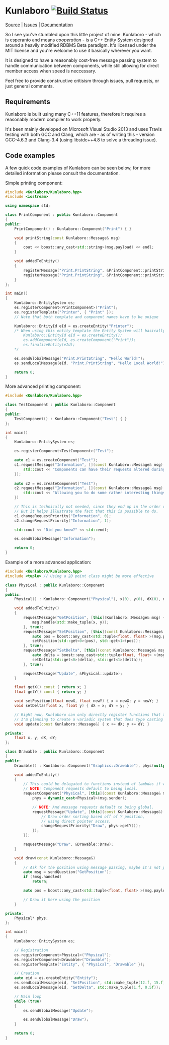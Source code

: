 Kunlaboro [![Build Status](https://travis-ci.org/ace13/Kunlaboro.svg?branch=master)](https://travis-ci.org/ace13/Kunlaboro)
=========

[Source](https://github.com/ace13/Kunlaboro) | [Issues](https://github.com/ace13/Kunlaboro/issues) | [Documentation](https://ace13.github.io/Kunlaboro)

So I see you've stumbled upon this little project of mine.
Kunlaboro - which is esperanto and means *cooperation* - is a C++ Entity System designed around a heavily modified RDBMS Beta paradigm. It's licensed under the MIT license and you're welcome to use it basically wherever you want.

It is designed to have a reasonably cost-free message passing system to handle communication between components, while still allowing for direct member access when speed is neccessary.

Feel free to provide constructive critisism through issues, pull requests, or just general comments.

Requirements
------------

Kunlaboro is built using many C++11 features, therefore it requires a reasonably modern compiler to work properly.

It's been mainly developed on Microsoft Visual Studio 2013 and uses Travis testing with both GCC and Clang, which are - as of writing this - version GCC-4.6.3 and Clang-3.4 (using libstdc++4.8 to solve a threading issue).

Code examples
-------------

A few quick code examples of Kunlaboro can be seen below, for more detailed information please consult the documentation.

Simple printing component:
```cpp
#include <Kunlaboro/Kunlaboro.hpp>
#include <iostream>

using namespace std;

class PrintComponent : public Kunlaboro::Component
{
public:
    PrintComponent() : Kunlaboro::Component("Print") { }

    void printString(const Kunlaboro::Message& msg)
    {
        cout << boost::any_cast<std::string>(msg.payload) << endl;
    }

    void addedToEntity()
    {
        registerMessage("Print.PrintString", &PrintComponent::printString, true); // Local message
        registerMessage("Print.PrintString", &PrintComponent::printString, false); // Global message
    }
};

int main()
{
    Kunlaboro::EntitySystem es;
    es.registerComponent<PrintComponent>("Print");
    es.registerTemplate("Printer", { "Print" });
    // Note that both template and component names have to be unique

    Kunlaboro::EntityId eId = es.createEntity("Printer");
    /* When using this entity template the Entity System will basically be running this code:
        Kunlaboro::EntityId eId = es.createEntity();
        es.addComponent(eId, es.createComponent("Print"));
        es.finalizeEntity(eId);
    */

    es.sendGlobalMessage("Print.PrintString", "Hello World!");
    es.sendLocalMessage(eId, "Print.PrintString", "Hello Local World!");

    return 0;
}
```

More advanced printing component:
```cpp
#include <Kunlaboro/Kunlaboro.hpp>

class TestComponent : public Kunlaboro::Component
{
public:
    TestComponent() : Kunlaboro::Component("Test") { }
};

int main()
{
    Kunlaboro::EntitySystem es;

    es.registerComponent<TestComponent>("Test");

    auto c1 = es.createComponent("Test");
    c1.requestMessage("Information", [](const Kunlaboro::Message& msg) {
    	std::cout << "Components can have their requests altered during runtime..." << std::endl;
    });
    
    auto c2 = es.createComponent("Test");
    c2.requestMessage("Information", [](const Kunlaboro::Message& msg) {
		std::cout << "Allowing you to do some rather interesting things with them." << std::endl;
    })

    // This is technically not needed, since they end up in the order of their creation.
    // But it helps illustrate the fact that this is possible to do.
    c1.changeRequestPriority("Information", 0);
    c2.changeRequestPriority("Information", 1); 

    std::cout << "Did you know?" << std::endl;

    es.sendGlobalMessage("Information");

    return 0;
}
```

Example of a more advanced application:
```cpp
#include <Kunlaboro/Kunlaboro.hpp>
#include <tuple> // Using a 2D point class might be more effective

class Physical : public Kunlaboro::Component
{
public:
	Physical() : Kunlaboro::Component("Physical"), x(0), y(0), dX(0), dY(0) { }

	void addedToEntity()
	{
		requestMessage("GetPosition", [this](Kunlaboro::Message& msg) {
			msg.handle(std::make_tuple(x, y));
		}, true);
		requestMessage("SetPosition", [this](const Kunlaboro::Message& msg) {
			auto pos = boost::any_cast<std::tuple<float, float> >(msg.payload);
			setPosition(std::get<0>(pos), std::get<1>(pos));
		}, true);
		requestMessage("SetDelta", [this](const Kunlaboro::Message& msg) {
			auto delta = boost::any_cast<std::tuple<float, float> >(msg.payload);
			setDelta(std::get<0>(delta), std::get<1>(delta));
		}, true);

		requestMessage("Update", &Physical::update);
	}

	float getX() const { return x; }
	float getY() const { return y; }

	void setPosition(float newX, float newY) { x = newX; y = newY; }
	void setDelta(float x, float y) { dX = x; dY = y; }

    // Right now, Kunlaboro can only directly register functions that take Message references (const or not).
    // I'm planning to create a variadic system that does type casting automatically in the future though.
	void update(const Kunlaboro::Message&) { x += dX; y += dY; }

private:
	float x, y, dX, dY;
};

class Drawable : public Kunlaboro::Component
{
public:
    Drawable() : Kunlaboro::Component("Graphics::Drawable"), phys(nullptr) { }

    void addedToEntity() 
    {
    	// This could be delegated to functions instead of lambdas if wanted.
    	// NOTE: Component requests default to being local.
    	requestComponent("Physical", [this](const Kunlaboro::Message& msg) {
    		phys = dynamic_cast<Physical>(msg.sender);

    		// NOTE: And message requests default to being global.
    		requestMessage("Update", [this](const Kunlaboro::Message&) {
    			// Draw order sorting based off of Y position,
    			// using direct pointer access.
    			changeRequestPriority("Draw", phys->getY());
    		});
    	});

    	requestMessage("Draw", &Drawable::Draw);
    }

    void draw(const Kunlaboro::Message&)
    {
    	// Ask for the position using message passing, maybe it's not physical.
    	auto msg = sendQuestion("GetPosition");
    	if (!msg.handled)
    		return;

    	auto pos = boost::any_cast<std::tuple<float, float> >(msg.payload);

    	// Draw it here using the position
    }

private:
	Physical* phys;
};

int main()
{
    Kunlaboro::EntitySystem es;

    // Registration
    es.registerComponent<Physical>("Physical");
    es.registerComponent<Drawable>("Drawable");
    es.registerTemplate("Entity", { "Physical", "Drawable" });

    // Creation
    auto eid = es.createEntity("Entity");
    es.sendLocalMessage(eid, "SetPosition", std::make_tuple(12.f, 15.f));
    es.sendLocalMessage(eid, "SetDelta", std::make_tuple(1.f, 0.5f));

    // Main loop
    while (true)
    {
    	es.sendGlobalMessage("Update");

    	es.sendGlobalMessage("Draw");
    }

    return 0;
}
```
